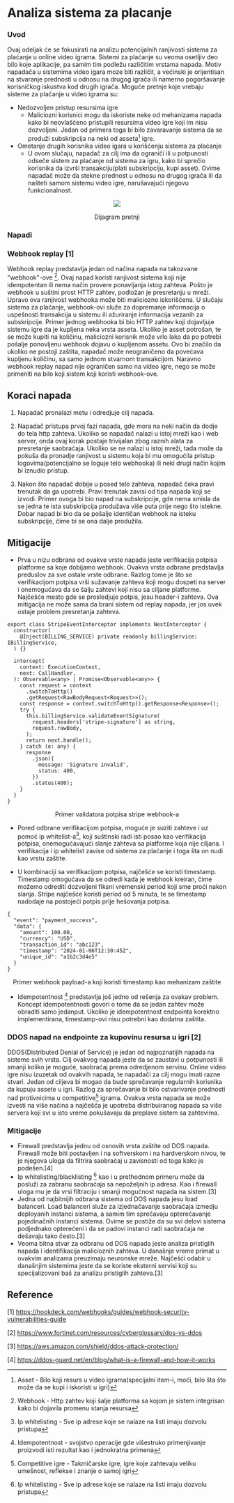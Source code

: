 # Analiza sistema za placanje

### Uvod

Ovaj odeljak će se fokusirati na analizu potencijalnih ranjivosti sistema za plaćanje u online video igrama. Sistemi za plaćanje su veoma osetljiv deo bilo koje aplikacije,
pa samim tim podležu različitim vrstama napada. Motiv napadača u sistemima video igara moze biti različit, a većinski je orijentisan na stvaranje prednosti u odnosu na drugog igrača ili namerno pogoršavanje korisničkog iskustva kod drugih igrača. 
Moguće pretnje koje vrebaju sisteme za plaćanje u video igrama su:
- Nedozvoljen pristup resursima igre
    - Maliciozni korisnici mogu da iskoriste neke od mehanizama napada kako bi neovlašćeno pristupili resursima video igre koji im nisu dozvoljeni.
    Jedan od primera toga bi bilo zavaravanje sistema da se produži subskripcija na neki od asseta[^1] igre.
- Ometanje drugih korisnika video igara u korišćenju sistema za plaćanje
    - U ovom slučaju, napadač za cilj ima da ograniči ili u potpunosti odseče sistem za plaćanje od sistema za igru, kako bi sprečio korisnika da izvrši transakciju(plati
    subskripciju, kupi asset). Ovime napadač može da stekne prednost u odnosu na drugog igrača ili da našteti samom sistemu video igre, narušavajući njegovu funkcionalnost.

<p align="center">
    <img src="https://github.com/JanosevicRa177/Game-security-research/blob/main/literatura/Naucni%20clanci/Online%20igre/Analiza%20pretnji%20kroz%20analizu%20sistema%20za%20placanje/Slike/ModelPretnji.png"/>
</p>
<p align="center">
    Dijagram pretnji
</p>

### Napadi

### Webhook replay [1]
Webhook replay predstavlja jedan od načina napada na takozvane "webhook"-ove [^2]. Ovaj napad koristi ranjivost sistema koji nije idempotentan ili nema način provere ponavljanja istog zahteva. Pošto je webhook u suštini prost HTTP zahtev, podložan je presretanju u mreži. Upravo ova ranjivost webhooka može biti maliciozno iskorišćena. U slučaju sistema za plaćanje, webhook-ovi služe za dopremanje informacija o uspešnosti transakcija u sistemu ili ažuriranje informacija vezanih za subskripcije.
Primer jednog webhooka bi bio HTTP zahtev koji dojavljuje sistemu igre da je kupljena neka vrsta asseta. Ukoliko je asset potrošan, te se može kupiti na količinu, maliciozni korisnik može vrlo lako da po potrebi pošalje ponovljenu webhook dojavu o kupljenom assetu. Ovo bi značilo da ukoliko ne postoji zaštita, napadač može neograničeno da povećava kupljenu količinu, sa samo jednom stvarnom transakcijom. Naravno webhook replay napad nije ograničen samo na video igre, nego se može primeniti na bilo koji sistem koji koristi webhook-ove. 

## Koraci napada
1. Napadač pronalazi metu i odredjuje cilj napada.

2. Napadač pristupa prvoj fazi napada, gde mora na neki način da dodje do tela http zahteva. Ukoliko se napadač nalazi u istoj mreži kao i web server, onda ovaj korak postaje trivijalan zbog raznih alata za presretanje saobraćaja. Ukoliko se ne nalazi u istoj mreži, tada može da pokuša da pronadje ranjivost u sistemu koja bi mu omogućila pristup logovima(potencijalno se loguje telo webhooka) ili neki drugi način kojim bi iznudio pristup.

3. Nakon što napadač dobije u posed telo zahteva, napadač čeka pravi trenutak da ga upotrebi. Pravi trenutak zavisi od tipa napada koji se izvodi. Primer ovoga bi bio napad na subskripcije, gde nema smisla da se jedna te ista subskripcija produžava više puta prije nego što istekne. Dobar napad bi bio da se pošalje identičan webhook na isteku subskripcije, čime bi se ona dalje produžila.
  

## Mitigacije
- Prva u nizu odbrana od ovakve vrste napada jeste verifikacija potpisa platforme sa koje dobijamo webhook. Ovakva vrsta odbrane predstavlja preduslov za sve ostale vrste odbrane. Razlog tome je što se verifikacijom potpisa vrši sužavanje zahteva koji mogu dospeti na server i onemogućava da se šalju zahtevi koji nisu sa ciljane platforme.
Najčešće mesto gde se prosledjuje potpis, jesu header-i zahteva. Ova mitigacija ne može sama da brani sistem od replay napada, jer jos uvek ostaje problem presretanja zahteva.

```
export class StripeEventInterceptor implements NestInterceptor {
  constructor(
    @Inject(BILLING_SERVICE) private readonly billingService: IBillingService,
  ) {}

  intercept(
    context: ExecutionContext,
    next: CallHandler,
  ): Observable<any> | Promise<Observable<any>> {
    const request = context
      .switchToHttp()
      .getRequest<RawBodyRequest<Request>>();
    const response = context.switchToHttp().getResponse<Response>();
    try {
      this.billingService.validateEventSignature(
        request.headers['stripe-signature'] as string,
        request.rawBody,
      );
      return next.handle();
    } catch (e: any) {
      response
        .json({
          message: 'Signature invalid',
          status: 400,
        })
        .status(400);
    }
  }
}
```
<p align="center">Primer validatora potpisa stripe webhook-a</p>

- Pored odbrane verifikacijom potpisa, moguće je suziti zahteve i uz pomoć ip whitelist-a[^4], koji suštinski radi isti posao kao verifikacija potpisa, onemogućavajući slanje zahteva sa platforme koja nije ciljana. I verifikacija i ip whitelist zavise od sistema za plaćanje i toga šta on nudi kao vrstu zaštite.

- U kombinaciji sa verifikacijom potpisa, najčešće se koristi timestamp. Timestamp omogućava da se odredi kada je webhook kreiran, čime možemo odrediti dozvoljeni fiksni vremenski period koji sme proći nakon slanja. Stripe najčešće koristi period od 5 minuta, te se timestamp nadodaje na postojeći potpis prije hešovanja potpisa.

```
{
  "event": "payment_success",
  "data": {
    "amount": 100.00,
    "currency": "USD",
    "transaction_id": "abc123",
    "timestamp": "2024-01-06T12:30:45Z",
    "unique_id": "a1b2c3d4e5"
  }
}
```
<p align="center">Primer webhook payload-a koji koristi timestamp kao mehanizam zaštite</p>

- Idempotentnost [^3] predstavlja još jedno od rešenja za ovakav problem. Koncept idempotentnosti govori o tome da se jedan zahtev može obraditi samo jedanput. Ukoliko je idempotentnost endpointa korektno implementirana, timestamp-ovi nisu potrebni kao dodatna zaštita. 

### DDOS napad na endpointe za kupovinu resursa u igri [2]
DDOS(Distributed Denial of Service) je jedan od najpoznatijih napada na sisteme svih vrsta. Cilj ovakvog napada jeste da se zaustavi u potpunosti ili smanji koliko je moguće, saobraćaj prema odredjenom servisu. Online video igre nisu izuzetak od ovakvih napada, te napadači za cilj mogu imati razne stvari. Jedan od ciljeva bi mogao da bude sprečavanje regularnih korisnika da kupuju assete u igri. Razlog za sprečavanje bi bilo ostvarivanje prednosti nad protivnicima u competitive[^6] igrama. Ovakva vrsta napada se može izvesti na više načina a najčešća je upotreba distribuiranog napada sa više servera koji svi u isto vreme pokušavaju da preplave sistem sa zahtevima. 

### Mitigacije 
- Firewall predstavlja jednu od osnovih vrsta zaštite od DOS napada. Firewall može biti postavljen i na softverskom i na hardverskom nivou, te je njegova uloga da filtrira saobraćaj u zavisnosti od toga kako je podešen.[4]
- Ip whitelisting/blacklisting [^4] kao i u prethodnom primeru može da posluži za zabranu saobraćaja sa nepoželjnih ip adresa. Kao i firewall uloga mu je da vrsi filtraciju i smanji mogućnost napada na sistem.[3]
- Jedna od najbitnijih odbrana sistema od DOS napada jesu load balanceri. Load balanceri služe za izjednačavanje saobraćaja izmedju deployanih instanci sistema, a samim tim sprečavaju opterećavanje pojedinačnih instanci sistema. Ovime se postiže da su svi delovi sistema podjednako opterećeni i da se padovi instanci radi saobraćaja ne dešavaju tako često.[3]
- Veoma bitna stvar za odbranu od DOS napada jeste analiza pristiglih napada i identifikacija malicioznih zahteva. U današnje vreme primat u ovakvim analizama preuzimaju neuronske mreže. Najčešći odabir u današnjim sistemima jeste da se koriste eksterni servisi koji su specijalizovani baš za analizu pristiglih zahteva.[3]


## Reference
[1] https://hookdeck.com/webhooks/guides/webhook-security-vulnerabilities-guide

[2] https://www.fortinet.com/resources/cyberglossary/dos-vs-ddos

[3] https://aws.amazon.com/shield/ddos-attack-protection/

[4] https://ddos-guard.net/en/blog/what-is-a-firewall-and-how-it-works

[^1]: Asset - Bilo koji resurs u video igrama(specijalni item-i, moći, bilo šta što može da se kupi i iskoristi u igri)

[^2]: Webhook - Http zahtev koji šalje platforma sa kojom je sistem integrisan kako bi dojavila promenu stanja resursa

[^3]: Idempotentnost - svojstvo operacije gde višestruko primenjivanje proizvodi isti rezultat kao i jednokratna primena

[^4]: Ip whitelisting - Sve ip adrese koje se nalaze na listi imaju dozvolu pristupa

[^5]: Ip blacklisting - Sve ip adrese koje se nalaze na listi nemaju dozvolu pristupa

[^6]: Competitive igre - Takmičarske igre, igre koje zahtevaju veliku umešnost, reflekse i znanje o samoj igri